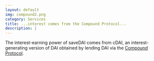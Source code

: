 ```yaml
---
layout: default
img: compound2.png
category: Services
title: ...interest comes from the Compound Protocol...
description: |
---
```

  The interest-earning power of saveDAI comes from cDAI, an interest-generating version of DAI obtained by lending DAI via the [Compound Protocol](https://compound.finance).
